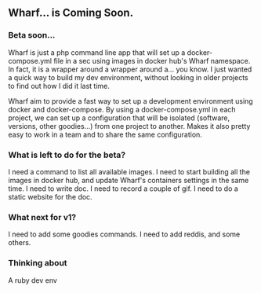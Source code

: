 ## Wharf... is Coming Soon.

### Beta soon...

Wharf is just a php command line app that will set up a docker-compose.yml file in a sec using images in docker hub's Wharf namespace. In fact, it is a wrapper around a wrapper around a... you know. I just wanted a quick way to build my dev environment, without looking in older projects to find out how I did it last time.

Wharf aim to provide a fast way to set up a development environment using docker and docker-compose. By using a docker-compose.yml in each project, we can set up a configuration that will be isolated (software, versions, other goodies...) from one project to another. Makes it also pretty easy to work in a team and to share the same configuration.

### What is left to do for the beta?

I need a command to list all available images.
I need to start building all the images in docker hub, and update Wharf's containers settings in the same time.
I need to write doc.
I need to record a couple of gif.
I need to do a static website for the doc.

### What next for v1?

I need to add some goodies commands.
I need to add reddis, and some others.

### Thinking about

A ruby dev env
